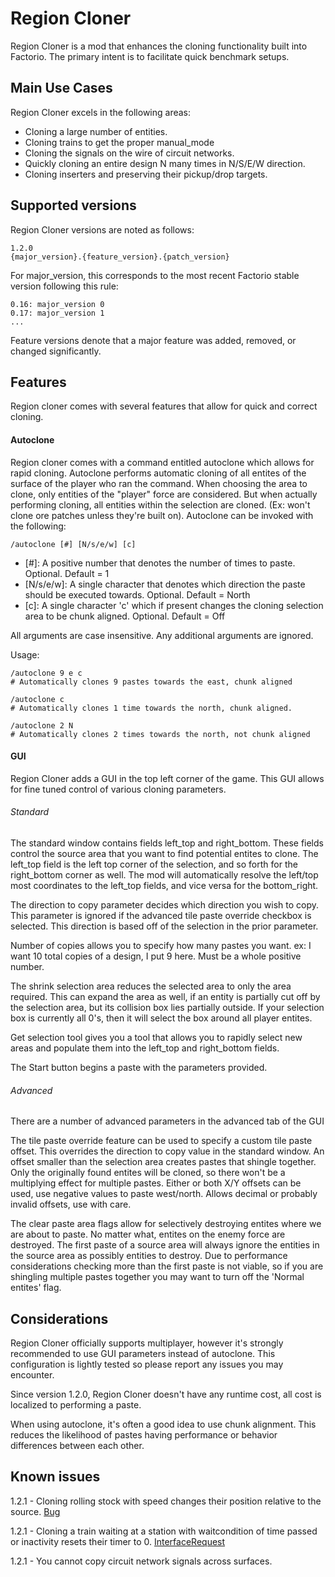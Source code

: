 # Region Cloner

Region Cloner is a mod that enhances the cloning functionality built into Factorio. The primary intent is to facilitate quick benchmark setups.

## Main Use Cases

Region Cloner excels in the following areas:
* Cloning a large number of entities.
* Cloning trains to get the proper manual_mode
* Cloning the signals on the wire of circuit networks.
* Quickly cloning an entire design N many times in N/S/E/W direction.
* Cloning inserters and preserving their pickup/drop targets.

## Supported versions
Region Cloner versions are noted as follows:
```
1.2.0
{major_version}.{feature_version}.{patch_version}
```
For major_version, this corresponds to the most recent Factorio stable version following this rule:
```
0.16: major_version 0
0.17: major_version 1
...
```
Feature versions denote that a major feature was added, removed, or changed significantly.

## Features
Region cloner comes with several features that allow for quick and correct cloning.
#### Autoclone
Region cloner comes with a command entitled autoclone which allows for rapid cloning. Autoclone performs automatic cloning of all entites of the surface of the player who ran the command.
When choosing the area to clone, only entities of the "player" force are considered. But when actually performing cloning, all entities within the selection are cloned. (Ex: won't clone ore patches unless they're built on).
Autoclone can be invoked with the following:
```
/autoclone [#] [N/s/e/w] [c]
```
* [\#]: A positive number that denotes the number of times to paste. Optional. Default = 1
* [N/s/e/w]: A single character that denotes which direction the paste should be executed towards. Optional. Default = North
* [c]: A single character 'c' which if present changes the cloning selection area to be chunk aligned. Optional. Default = Off

All arguments are case insensitive. Any additional arguments are ignored.

Usage:
```
/autoclone 9 e c
# Automatically clones 9 pastes towards the east, chunk aligned

/autoclone c
# Automatically clones 1 time towards the north, chunk aligned.

/autoclone 2 N
# Automatically clones 2 times towards the north, not chunk aligned
```

#### GUI
Region Cloner adds a GUI in the top left corner of the game. This GUI allows for fine tuned control of various cloning parameters.

###### Standard
The standard window contains fields left_top and right_bottom. These fields control the source area that you want to find potential entites to clone. The left_top field is the left top corner of the selection, and so forth for the right_bottom corner as well. The mod will automatically resolve the left/top most coordinates to the left_top fields, and vice versa for the bottom_right.

The direction to copy parameter decides which direction you wish to copy. This parameter is ignored if the advanced tile paste override checkbox is selected. This direction is based off of the selection in the prior parameter.

Number of copies allows you to specify how many pastes you want. ex: I want 10 total copies of a design, I put 9 here. Must be a whole positive number.

The shrink selection area reduces the selected area to only the area required. This can expand the area as well, if an entity is partially cut off by the selection area, but its collision box lies partially outside. If your selection box is currently all 0's, then it will select the box around all player entites.

Get selection tool gives you a tool that allows you to rapidly select new areas and populate them into the left_top and right_bottom fields.

The Start button begins a paste with the parameters provided.

###### Advanced
There are a number of advanced parameters in the advanced tab of the GUI

The tile paste override feature can be used to specify a custom tile paste offset. This overrides the direction to copy value in the standard window. An offset smaller than the selection area creates pastes that shingle together. Only the originally found entites will be cloned, so there won't be a multiplying effect for multiple pastes. Either or both X/Y offsets can be used, use negative values to paste west/north. Allows decimal or probably invalid offsets, use with care.

The clear paste area flags allow for selectively destroying entites where we are about to paste. No matter what, entites on the enemy force are destroyed. The first paste of a source area will always ignore the entities in the source area as possibly entities to destroy. Due to performance considerations checking more than the first paste is not viable, so if you are shingling multiple pastes together you may want to turn off the 'Normal entites' flag.

## Considerations
Region Cloner officially supports multiplayer, however it's strongly recommended to use GUI parameters instead of autoclone. This configuration is lightly tested so please report any issues you may encounter.

Since version 1.2.0, Region Cloner doesn't have any runtime cost, all cost is localized to performing a paste.

When using autoclone, it's often a good idea to use chunk alignment. This reduces the likelihood of pastes having performance or behavior differences between each other.

## Known issues
1.2.1 - Cloning rolling stock with speed changes their position relative to the source. [Bug](https://forums.factorio.com/viewtopic.php?f=48&t=68329#p464461)

1.2.1 - Cloning a train waiting at a station with waitcondition of time passed or inactivity resets their timer to 0. [InterfaceRequest](https://forums.factorio.com/viewtopic.php?f=28&t=77537)

1.2.1 - You cannot copy circuit network signals across surfaces.
